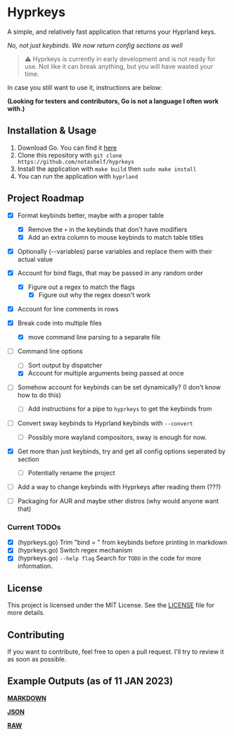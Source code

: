 # Hyprkeys

A simple, and relatively fast application that returns your Hyprland keys.

*No, not just keybinds. We now return config sections as well*


> ⚠️ Hyprkeys is currently in early development and is not ready for use. Not like it can
break anything, but you will have wasted your time.

In case you still want to use it, instructions are below:

**(Looking for testers and contributors, Go is not a language I often work with.)**

## Installation & Usage

1. Download Go. You can find it [here](https://golang.org/dl/)
2. Clone this repository with `git clone https://github.com/notashelf/hyprkeys`
3. Install the application with `make build` then `sudo make install`
5. You can run the application with `hyprland`

## Project Roadmap

- [x] Format keybinds better, maybe with a proper table
  - [x]  Remove the `+` in the keybinds that don't have modifiers
  - [x]  Add an extra column to mouse keybinds to match table titles
- [x] Optionally (--variables) parse variables and replace them with their actual value
- [x] Account for bind flags, that may be passed in any random order
  - [x] Figure out a regex to match the flags
    - [x] Figure out why the regex doesn't work
- [x] Account for line comments in rows
- [x] Break code into multiple files
    - [x] move command line parsing to a separate file
- [ ] Command line options
  - [ ] Sort output by dispatcher
  - [x] Account for multiple arguments being passed at once
- [ ] Somehow account for keybinds can be set dynamically? (I don't know how to do this)
  - [ ] Add instructions for a pipe to `hyprkeys` to get the keybinds from
- [ ] Convert sway keybinds to Hyprland keybinds with `--convert`
  - [ ] Possibly more wayland compositors, sway is enough for now.
- [x] Get more than just keybinds, try and get all config options seperated by section
  - [ ] Potentially rename the project
- [ ] Add a way to change keybinds with Hyprkeys after reading them (???)
- [ ] Packaging for AUR and maybe other distros (why would anyone want that)


### Current TODOs

- [x] (hyprkeys.go) Trim "bind = " from keybinds before printing in markdown
- [x] (hyprkeys.go) Switch regex mechanism
- [x] (hyprkeys.go) `--help flag`
Search for `TODO` in the code for more information.

## License

This project is licensed under the MIT License. See the [LICENSE](LICENSE) file for more details.

## Contributing

If you want to contribute, feel free to open a pull request. I'll try to review it as soon as possible.

## Example Outputs (as of 11 JAN 2023)

**[MARKDOWN](test/out.md)**

**[JSON](test/out.json)**

**[RAW](test/out.txt)**
